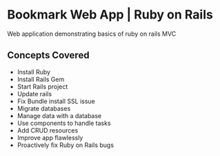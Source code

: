 # Bookmark Web App | Ruby on Rails

Web application demonstrating basics of ruby on rails MVC

## Concepts Covered

- Install Ruby
- Install Rails Gem
- Start Rails project
- Update rails
- Fix Bundle install SSL issue
- Migrate databases
- Manage data with a database
- Use components to handle tasks
- Add CRUD resources
- Improve app flawlessly
- Proactively fix Ruby on Rails bugs